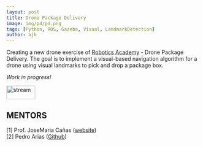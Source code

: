 ```yaml
---
layout: post
title: Drone Package Delivery
image: img/pd/pd.png
tags: [Python, ROS, Gazebo, Visual, LandmarkDetection]
author: ajb
---
```


Creating a new drone exercise of [Robotics Academy](https://github.com/JdeRobot/RoboticsAcademy) - Drone Package Delivery. The goal is to implement a visual-based navigation algorithm for a drone using visual landmarks to pick and drop a package box.


*Work in progress!*


<a href="https://github.com/iamarkaj/RoboticsAcademy/tree/issue-1368/exercises/static/exercises/package_delivery/web-template"><img src="https://img.shields.io/badge/GitHub-black" alt="stream" width="75" height="35"/></a>


## MENTORS

[1] Prof. JoseMaria Cañas ([website](https://gsyc.urjc.es/jmplaza/))
<br>
[2] Pedro Arias ([Github](https://github.com/pariaspe))